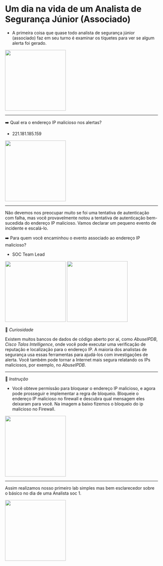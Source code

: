 # Um dia na vida de um Analista de Segurança Júnior (Associado)

- A primeira coisa que quase todo analista de segurança júnior (associado) faz em seu turno é examinar os tíquetes para ver se algum alerta foi gerado.

 <img src="https://github.com/user-attachments/assets/6a0b30bc-761d-4934-bc85-c033aecf1062 " width="200"/>

---

➡️ Qual era o endereço IP malicioso nos alertas?

  - 221.181.185.159

 <img src="https://github.com/user-attachments/assets/c782407d-1ff2-4297-a699-bc9506953aa7" width="200"/>


---
  Não devemos nos preocupar muito se foi uma tentativa de autenticação com falha, mas você provavelmente notou a tentativa de autenticação bem-sucedida do endereço IP malicioso. Vamos declarar um pequeno evento de incidente e escalá-lo.

➡️ Para quem você encaminhou o evento associado ao endereço IP malicioso?
 - SOC Team Lead

<img src="https://github.com/user-attachments/assets/294b27fd-612f-4317-af58-3552656c8283" width="200"/>
<img src="https://github.com/user-attachments/assets/fc1a8f6c-8549-4503-a2c2-88f1b6af6207" width="200"/>


🔰 *Curiosidade*

Existem muitos bancos de dados de código aberto por aí, como *AbuseIPDB*, *Cisco Talos Intelligence*, onde você pode executar uma verificação de reputação e localização para o endereço IP. A maioria dos analistas de segurança usa essas ferramentas para ajudá-los com investigações de alerta. Você também pode tornar a Internet mais segura relatando os IPs maliciosos, por exemplo, no *AbuseIPDB*. 

---

🔰 *Instrução*

 - Você obteve permissão para bloquear o endereço IP malicioso, e agora pode prosseguir e implementar a regra de bloqueio. Bloqueie o endereço IP malicioso no firewall e descubra qual mensagem eles deixaram para você.
 Na imagem a baixo fizemos o bloqueio do ip malicioso no Firewall.

<img src="https://github.com/user-attachments/assets/8167740a-fabd-45c2-9a95-f9a7522d6cd4" width="200"/>


---

 Assim realizamos nosso primeiro lab simples mas bem esclarecedor sobre o básico no dia de uma Analista soc 1.
 
<img src="https://github.com/user-attachments/assets/453f1952-3826-4aab-abc3-441d6a76874a" width="200"/>




